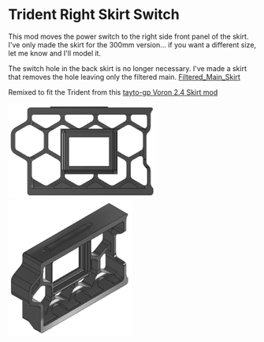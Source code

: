 # Trident Right Skirt Switch

This mod moves the power switch to the right side front panel of the skirt. I've only made the skirt for the 300mm version... if you want a different size, let me know and I'll model it.

The switch hole in the back skirt is no longer necessary. I've made a skirt that removes the hole leaving only the filtered main. [Filtered_Main_Skirt](../Filtered_Main_Skirt)

Remixed to fit the Trident from this [tayto-gp Voron 2.4 Skirt mod](../../tayto-chip/skirt_switch_mod)

<img src="Images/Front_View.png" width="300" alt="Front View">
<img src="Images/ISO_View.png" width="250" alt="ISO View">
